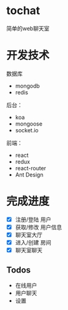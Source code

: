 # tochat
简单的web聊天室

# 开发技术

数据库
* mongodb
* redis

后台：
* koa
* mongoose
* socket.io

前端：
* react
* redux
* react-router
* Ant Design

# 完成进度
- [x] 注册/登陆 用户
- [x] 获取/修改 用户信息
- [x] 聊天室大厅
- [x] 进入/创建 房间
- [x] 聊天室聊天

## Todos
- 在线用户
- 用户聊天
- 设置
